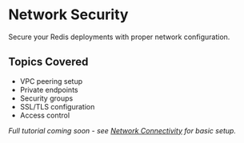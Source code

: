 # Network Security

Secure your Redis deployments with proper network configuration.

## Topics Covered

- VPC peering setup
- Private endpoints
- Security groups
- SSL/TLS configuration
- Access control

*Full tutorial coming soon - see [Network Connectivity](../cloud/connectivity.md) for basic setup.*